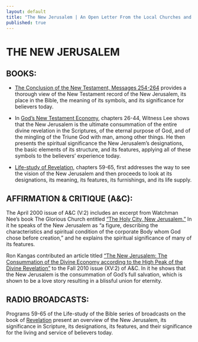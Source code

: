 ```yaml
---
layout: default
title: "The New Jerusalem | An Open Letter From the Local Churches and Living Stream Ministry Concerning the Teachings of Witness Lee"
published: true
---
```


# THE NEW JERUSALEM

## BOOKS:

* [The Conclusion of the New Testament, Messages 254-264](http://www.ministrybooks.org/books.cfm?xid=OXCARU0067DD2) provides a thorough view of the New Testament record of the New Jerusalem, its place in the Bible, the meaning of its symbols, and its significance for believers today.

* In [God’s New Testament Economy](http://www.ministrybooks.org/books.cfm?xid=92FACRH9DBZ73), chapters 26-44, Witness Lee shows that the New Jerusalem is the ultimate consummation of the entire divine revelation in the Scriptures, of the eternal purpose of God, and of the mingling of the Triune God with man, among other things. He then presents the spiritual significance the New Jerusalem’s designations, the basic elements of its structure, and its features, applying all of these symbols to the believers’ experience today.

* [Life-study of Revelation](http://www.ministrybooks.org/books.cfm?xid=MAL2ZBL6WYYTT), chapters 59-65, first addresses the way to see the vision of the New Jerusalem and then proceeds to look at its designations, its meaning, its features, its furnishings, and its life supply.

## AFFIRMATION & CRITIQUE (A&C):

The April 2000 issue of A&C (V:2) includes an excerpt from Watchman Nee’s book The Glorious Church entitled [“The Holy City, New Jerusalem.”](http://www.affcrit.com/pdfs/2000/02/00_02_a6.pdf) In it he speaks of the New Jerusalem as “a figure, describing the characteristics and spiritual condition of the corporate Body whom God chose before creation,” and he explains the spiritual significance of many of its features.

Ron Kangas contributed an article titled [“The New Jerusalem: The Consummation of the Divine Economy according to the High Peak of the Divine Revelation”](http://www.affcrit.com/pdfs/2010-Fall/10_02_a3.pdf) to the Fall 2010 issue (XV:2) of A&C. In it he shows that the New Jerusalem is the consummation of God’s full salvation, which is shown to be a love story resulting in a blissful union for eternity.

## RADIO BROADCASTS:

Programs 59-65 of the Life-study of the Bible series of broadcasts on the book of [Revelation](http://www.lsmradio.com/audio/revelation.html) present an overview of the New Jerusalem, its significance in Scripture, its designations, its features, and their significance for the living and service of believers today.